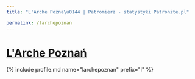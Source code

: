 ```yaml
---
title: "L'Arche Pozna\u0144 | Patromierz - statystyki Patronite.pl"

permalink: /larchepoznan
---
```


# [L'Arche Poznań](https://patronite.pl/larchepoznan)

{% include profile.md name="larchepoznan" prefix="l" %}
